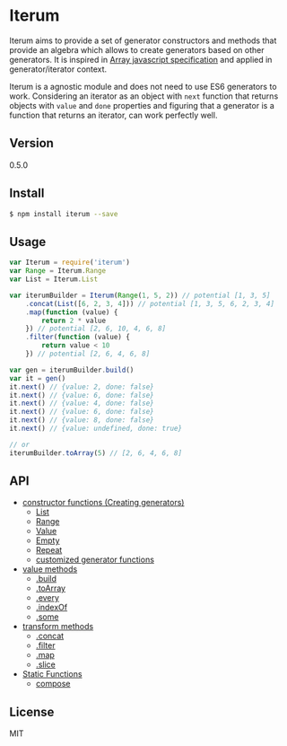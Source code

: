 # Iterum

Iterum aims to provide a set of generator constructors and methods that provide an algebra which allows to create generators based on other generators. It is inspired in [Array javascript specification](https://developer.mozilla.org/en-US/docs/Web/JavaScript/Reference/Global_Objects/Array) and applied in generator/iterator context. 

Iterum is a agnostic module and does not need to use ES6 generators to work. Considering an iterator as an object with `next` function that returns objects with `value` and `done` properties and figuring that a generator is a function that returns an iterator, can work perfectly well.

## Version
0.5.0

## Install

``` bash
$ npm install iterum --save
```

## Usage
``` javascript
var Iterum = require('iterum')
var Range = Iterum.Range
var List = Iterum.List

var iterumBuilder = Iterum(Range(1, 5, 2)) // potential [1, 3, 5]
    .concat(List([6, 2, 3, 4])) // potential [1, 3, 5, 6, 2, 3, 4]
    .map(function (value) {
        return 2 * value
    }) // potential [2, 6, 10, 4, 6, 8]
    .filter(function (value) {
        return value < 10
    }) // potential [2, 6, 4, 6, 8]

var gen = iterumBuilder.build()
var it = gen()
it.next() // {value: 2, done: false}
it.next() // {value: 6, done: false}
it.next() // {value: 4, done: false}
it.next() // {value: 6, done: false}
it.next() // {value: 8, done: false}
it.next() // {value: undefined, done: true}

// or
iterumBuilder.toArray(5) // [2, 6, 4, 6, 8]
```

## API
- [constructor functions (Creating generators)](doc/API_constructor.md)
    - [List](doc/API_constructor.md#list-array)
    - [Range](doc/API_constructor.md#range-start-end-increase--1)
    - [Value](doc/API_constructor.md#value-value)
    - [Empty](doc/API_constructor.md#empty-)
    - [Repeat](doc/API_constructor.md#repeat-value-n--infinity)
    - [customized generator functions](doc/API_constructor.md#functions-customized-generators)
- [value methods](doc/API_value_methods.md)
    - [.build](doc/API_value_methods.md#build-)
    - [.toArray](doc/API_value_methods.md#toarray-)
    - [.every](doc/API_value_methods.md#every-cb-context--this)
    - [.indexOf](doc/API_value_methods.md#indexof-elem)
    - [.some](doc/API_value_methods.md#some-cb-context--this)
- [transform methods](doc/API_transform_methods.md)
    - [.concat](doc/API_transform_methods.md#concat-generator)
    - [.filter](doc/API_transform_methods.md#filter-cb-context--this)
    - [.map](doc/API_transform_methods.md#map-cb-context--this)
    - [.slice](doc/API_transform_methods.md#slice-start--0-end--infinity)
- [Static Functions](doc/API_static_functions.md)
    - [compose](doc/API_static_functions.md#iterumcompose-generators)

## License
MIT
